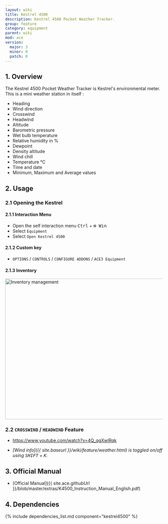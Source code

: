 ```yaml
---
layout: wiki
title: Kestrel 4500
description: Kestrel 4500 Pocket Weather Tracker.
group: feature
category: equipment
parent: wiki
mod: ace
version:
  major: 3
  minor: 0
  patch: 0
---
```


## 1. Overview

The Kestrel 4500 Pocket Weather Tracker is Kestrel's environmental meter. This is a mini weather station in itself :
- Heading
- Wind direction
- Crosswind
- Headwind
- Altitude
- Barometric pressure
- Wet bulb temperature
- Relative humidity in %
- Dewpoint
- Density altitude
- Wind chill
- Temperature °C
- Time and date
- Minimum, Maximum and Average values


## 2. Usage

### 2.1 Opening the Kestrel

#### 2.1.1 Interaction Menu

- Open the self interaction menu <kbd>Ctrl</kbd> + <kbd>⊞&nbsp;Win</kbd>
- Select `Equipment`
- Select `Open Kestrel 4500`

#### 2.1.2 Custom key

- `OPTIONS` / `CONTROLS` / `CONFIGURE ADDONS` / `ACE3 Equipment`

#### 2.1.3 Inventory

<img src="{{ site.baseurl }}/img/wiki/feature/abtools_inventory.png" width="900" height="450" alt="Inventory management" />

### 2.2 `CROSSWIND` / `HEADWIND` Feature

- https://www.youtube.com/watch?v=4Q_qgXwlRqk

- *[Wind info]({{ site.baseurl }}/wiki/feature/weather.html) is toggled on/off using <kbd>SHIFT</kbd> + <kbd>K</kbd>.*


## 3. Official Manual

- [Official Manual]({{ site.ace.githubUrl }}/blob/master/extras/K4500_Instruction_Manual_English.pdf)


## 4. Dependencies

{% include dependencies_list.md component="kestrel4500" %}
